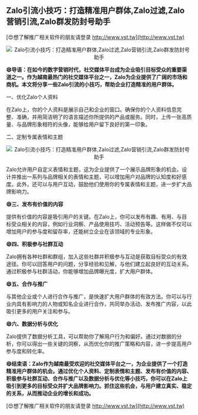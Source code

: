 ## **Zalo引流小技巧：打造精准用户群体,Zalo过滤,Zalo营销引流,Zalo群发防封号助手**

[😍想了解推广相关软件的朋友请登录 http://www.vst.tw](http://www.vst.tw)

 <center><img src="https://vst.tw/MP4/tuiguang/png/2.png" alt="Zalo引流小技巧：打造精准用户群体,Zalo过滤,Zalo营销引流,Zalo群发防封号助手"></center>

**😄导语：在如今的数字营销时代，社交媒体平台成为企业吸引目标受众的重要渠道之一。作为越南最热门的社交媒体平台之一，Zalo为企业提供了广阔的市场和商机。本文将分享一些Zalo引流的小技巧，帮助企业打造精准的用户群体。**

一、优化Zalo个人资料

在Zalo上，你的个人资料是展示自己和企业的窗口。确保你的个人资料信息完整、准确，并用简洁明了的语言描述你所提供的产品或服务。同时，上传一张高质量、与品牌形象相符的头像，能够给用户留下良好的第一印象。

二、定制专属表情和主题

 <center><img src="https://vst.tw/MP4/tuiguang/png/7.png" alt="Zalo引流小技巧：打造精准用户群体,Zalo过滤,Zalo营销引流,Zalo群发防封号助手"></center>

Zalo允许用户自定义表情和主题，这为企业提供了一个展示品牌形象的机会。设计并推出一系列与品牌相关的表情和主题，可以增加用户对品牌的认知度和好感度。此外，还可以与用户互动，鼓励他们使用你的专属表情和主题，进一步扩大品牌影响力。

**😄三、发布有价值的内容**

提供有价值的内容是吸引用户的关键。在Zalo上，你可以发布有趣、有用、与目标受众相关的内容，例如行业洞察、产品使用技巧、活动预告等。这样做不仅可以增加用户的参与度和留存率，还能树立企业在该领域的专业形象。

**😄四、积极参与社群互动**

Zalo拥有各种社群和群组，加入这些社群并积极参与互动是获取目标受众的有效途径。你可以回答用户的问题，分享经验和见解，与他们建立起良好的互动关系。通过积极参与社群活动，你能够增加品牌曝光度，扩大用户群体。

**😄五、合作与推广**

与其他企业或个人进行合作与推广，是快速扩大用户群体的有效方法。你可以与行业内具有影响力的人物或知名企业进行合作，共同举办活动、发布推广内容，以此吸引更多的用户关注和参与。

**😄六、数据分析与优化**

Zalo提供了数据分析工具，可以帮助你了解用户行为和偏好。通过对数据的分析，你可以得出一些关键的洞察，从而优化你的推广策略和内容，进一步提高用户参与度和转化率。

**😄结束语：Zalo作为越南最受欢迎的社交媒体平台之一，为企业提供了一个打造精准用户群体的机会。通过优化个人资料、定制表情和主题、发布有价值的内容、积极参与社群互动、合作与推广以及数据分析与优化等小技巧，你可以在Zalo上吸引到更多的目标受众并扩大品牌影响力。抓住这些机会，与用户建立真实、稳定的关系，从而推动企业的增长和成功。**

[😍想了解推广相关软件的朋友请登录 http://www.vst.tw](http://www.vst.tw)



